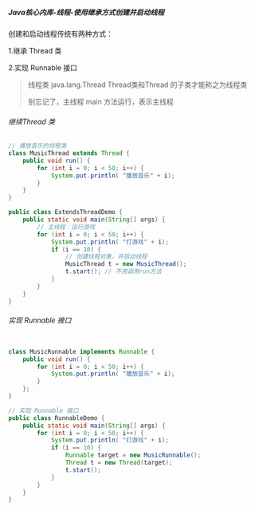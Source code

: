 #####  Java核心内库-线程-使用继承方式创建并启动线程 

创建和启动线程传统有两种方式：

1.继承 Thread 类

2.实现 Runnable 接口

> 线程类 java.lang.Thread Thread类和Thread 的子类才能称之为线程类
>
> 别忘记了，主线程 main 方法运行，表示主线程

###### 继续Thread 类

```java
// 播放音乐的线程类
class MusicThread extends Thread {
    public void run() {
        for (int i = 0; i < 50; i++) {
            System.put.println( "播放音乐" + i);
        }
    }
}

public class ExtendsThreadDemo {
    public static void main(String[] args) {
        // 主线程：运行游戏
        for (int i = 0; i < 50; i++) {
            System.put.println( "打游戏" + i);
            if (i == 10) {
                // 创建线程对象，并启动线程
                MusicThread t = new MusicThread();
                t.start(); // 不用调用run方法
            }
        }
    }
}
```

###### 实现 Runnable 接口

```java

class MusicRunnable implements Runnable {
    public void run() {
        for (int i = 0; i < 50; i++) {
            System.put.println( "播放音乐" + i);
        }
    };
}

// 实现 Runnable 接口
public class RunnableDemo {
    public static void main(String[] args) {
        for (int i = 0; i < 50; i++) {
            System.put.println( "打游戏" + i);
            if (i == 10) {
                Runnable target = new MusicRunnable();
                Thread t = new Thread(target);
                t.start();
            }
        }
    }
}

```

